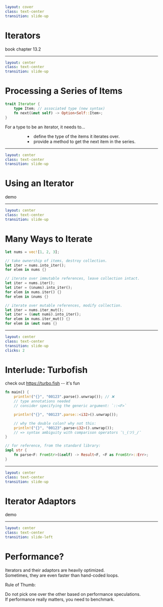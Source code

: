 ```yaml
layout: cover
class: text-center
transition: slide-up
```

# Iterators

book chapter 13.2

---

```yaml
layout: center
class: text-center
transition: slide-up
```

# Processing a Series of Items

```rust
trait Iterator {
    type Item; // associated type (new syntax)
    fn next(&mut self) -> Option<Self::Item>;
}
```

For a type to be an iterator, it needs to...

<div style="display: flex">
  <div style="flex-grow: 1"></div>
  <div style="text-align: left">
    <li>define the type of the items it iterates over.</li>
    <li>provide a method to get the next item in the series.</li>
  </div>
  <div style="flex-grow: 1"></div>
</div>

---

```yaml
layout: center
class: text-center
transition: slide-up
```

# Using an Iterator

demo

---

```yaml
layout: center
class: text-center
transition: slide-up
```

# Many Ways to Iterate

```rust {1|3-5|7-11|13-17|all}
let nums = vec![1, 2, 3];

// take ownership of items, destroy collection.
let iter = nums.into_iter();
for elem in nums {}

// iterate over immutable references, leave collection intact.
let iter = nums.iter();
let iter = (&nums).into_iter();
for elem in nums.iter() {}
for elem in &nums {}

// iterate over mutable references, modify collection.
let iter = nums.iter_mut();
let iter = (&mut nums).into_iter();
for elem in nums.iter_mut() {}
for elem in &mut nums {}
```

---

```yaml
layout: center
class: text-center
transition: slide-up
clicks: 2
```

# Interlude: Turbofish

check out https://turbo.fish -- it's fun

```rust {2-4|6,13-16|8-10,13-16}
fn main() {
    println!("{}", "00123".parse().unwrap()); // ❌
    // type annotations needed
    // consider specifying the generic argument: `::<F>`

    println!("{}", "00123".parse::<i32>().unwrap());

    // why the double colon? why not this:
    println!("{}", "00123".parse<i32>().unwrap());
    // => syntax ambiguity with comparison operators ¯\_(ツ)_/¯
}

// for reference, from the standard library:
impl str {
    fn parse<F: FromStr>(&self) -> Result<F, <F as FromStr>::Err>;
}
```

<div
    style="background-color: red"
    class="h-0.5 absolute top-69 left-126 w-14"
    v-click="[1,2]"
></div>
<div
    style="background-color: red"
    class="h-0.5 absolute top-83.5 left-126 w-10"
    v-click="[2,3]"
></div>

---

```yaml
layout: center
class: text-center
transition: slide-up
```

# Iterator Adaptors

demo

---

```yaml
layout: center
class: text-center
transition: slide-left
```

# Performance?

<div></div>

Iterators and their adaptors are heavily optimized.\
Sometimes, they are even faster than hand-coded loops.

Rule of Thumb:

Do not pick one over the other based on performance speculations.\
If performance really matters, you need to benchmark.
